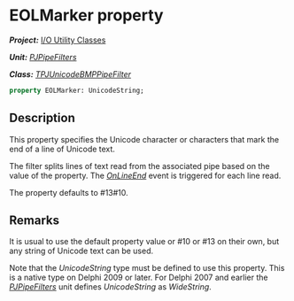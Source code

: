 # EOLMarker property

***Project:*** [I/O Utility Classes](../API.md)

***Unit:*** [_PJPipeFilters_](./PJPipeFilters.md)

***Class:*** [_TPJUnicodeBMPPipeFilter_](./TPJUnicodeBMPPipeFilter.md)

```pascal
property EOLMarker: UnicodeString;
```

## Description

This property specifies the Unicode character or characters that mark the end of a line of Unicode text.

The filter splits lines of text read from the associated pipe based on the value of the property. The [_OnLineEnd_](./TPJUnicodeBMPPipeFilter-OnLineEnd.md) event is triggered for each line read.

The property defaults to #13#10.

## Remarks

It is usual to use the default property value or #10 or #13 on their own, but any string of Unicode text can be used.

Note that the _UnicodeString_ type must be defined to use this property. This is a native type on Delphi 2009 or later. For Delphi 2007 and earlier the [_PJPipeFilters_](./PJPipeFilters.md) unit defines _UnicodeString_ as _WideString_.
